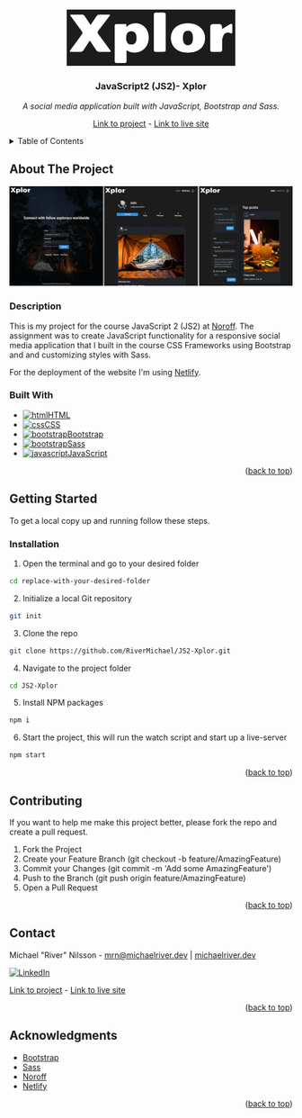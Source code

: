 <a id="readme-top"></a>

<!-- PROJECT LOGO -->
<br />
<div align="center">
  <a href="https://github.com/RiverMichael/JS2-Xplor.git">
    <img src="images/logo/xplor_logo_readme.jpg" alt="Logo" width="300" height="">
  </a>

<h3>JavaScript2 (JS2)- Xplor</h3>
<p><i>A social media application built with JavaScript, Bootstrap and Sass.</i></p>

[Link to project][github-repo] - [Link to live site][live-site]

</div>

<!-- TABLE OF CONTENTS -->
<details>
  <summary>Table of Contents</summary>
  <ol>
    <li>
      <a href="#about-the-project">About The Project</a>
      <ul>
        <li><a href="#description">Description</a>
        <li><a href="#built-with">Built With</a></li>
      </ul>
    </li>
    <li>
      <a href="#getting-started">Getting Started</a>
      <ul>
        <li><a href="#installation">Installation</a></li>
        <li><a href="#running">Running</R></li>
      </ul>
    </li>
    <li><a href="#contributing">Contributing</a></li>
    <li><a href="#contact">Contact</a></li>
    <li><a href="#acknowledgments">Acknowledgments</a></li>
  </ol>
</details>

<!-- ABOUT THE PROJECT -->

## About The Project

[![Xplor screenshot][product-screenshot]][live-site]

### Description

This is my project for the course JavaScript 2 (JS2) at [Noroff](https://www.noroff.no). The assignment was to create JavaScript functionality for a responsive social media application that I built in the course CSS Frameworks using Bootstrap and and customizing styles with Sass.

For the deployment of the website I'm using [Netlify](https://app.netlify.com).

### Built With

- <a href="https://developer.mozilla.org/en-US/docs/Web/HTML"><img src="https://raw.githubusercontent.com/rahuldkjain/github-profile-readme-generator/master/src/images/icons/FrontendDevelopment/html.svg" alt="html" height="30" width="40">HTML</a>
- <a href="https://developer.mozilla.org/en-US/docs/Web/CSS" target="_blank"><img src="https://raw.githubusercontent.com/rahuldkjain/github-profile-readme-generator/master/src/images/icons/FrontendDevelopment/css.svg" alt="css" height="30" width="40">CSS</a>
- <a href="https://getbootstrap.com/" target="_blank"><img src="https://raw.githubusercontent.com/rahuldkjain/github-profile-readme-generator/master/src/images/icons/FrontendDevelopment/bootstrap.svg" alt="bootstrap" height="30" width="40">Bootstrap</a>
- <a href="https://https://sass-lang.com//" target="_blank"><img src="https://raw.githubusercontent.com/rahuldkjain/github-profile-readme-generator/master/src/images/icons/FrontendDevelopment/sass.svg" alt="bootstrap" height="30" width="40">Sass</a>
- <a href="https://developer.mozilla.org/en-US/docs/Web/JavaScript" target="_blank"><img src="https://raw.githubusercontent.com/rahuldkjain/github-profile-readme-generator/master/src/images/icons/ProgrammingLanguages/javascript.svg" alt="javascript" height="30" width="40">JavaScript</a>

<p align="right">(<a href="#readme-top">back to top</a>)</p>

<!-- GETTING STARTED -->

## Getting Started

To get a local copy up and running follow these steps.

<!-- INSTALLATION -->

### Installation

1. Open the terminal and go to your desired folder

```sh
cd replace-with-your-desired-folder
```

2. Initialize a local Git repository

```sh
git init
```

3. Clone the repo

```sh
git clone https://github.com/RiverMichael/JS2-Xplor.git
```

4. Navigate to the project folder

```sh
cd JS2-Xplor
```

5. Install NPM packages

```sh
npm i
```

6. Start the project, this will run the watch script and start up a live-server

```sh
npm start
```

<p align="right">(<a href="#readme-top">back to top</a>)</p>

<!-- CONTRIBUTING -->

## Contributing

If you want to help me make this project better, please fork the repo and create a pull request.

1. Fork the Project
2. Create your Feature Branch (git checkout -b feature/AmazingFeature)
3. Commit your Changes (git commit -m 'Add some AmazingFeature')
4. Push to the Branch (git push origin feature/AmazingFeature)
5. Open a Pull Request

<p align="right">(<a href="#readme-top">back to top</a>)</p>

<!-- CONTACT -->

## Contact

Michael "River" Nilsson - [mrn@michaelriver.dev](mailto:mrn@michaelriver.dev) | [michaelriver.dev](https://www.michaelriver.dev)

[![LinkedIn][linkedin-shield]][linkedin-url]

[Link to project][github-repo] - [Link to live site][live-site]

<p align="right">(<a href="#readme-top">back to top</a>)</p>

<!-- ACKNOWLEDGMENTS -->

## Acknowledgments

- [Bootstrap](getbootstrap.com)
- [Sass](https://sass-lang.com)
- [Noroff](https://www.noroff.no)
- [Netlify](https://app.netlify.com)

<p align="right">(<a href="#readme-top">back to top</a>)</p>

<!-- MARKDOWN LINKS & IMAGES -->

[github-repo]: https://github.com/RiverMichael/JS2-Xplor.git
[live-site]: https://xplor.michaelriver.dev/
[product-screenshot]: /images/screenshot.jpg
[linkedin-shield]: https://img.shields.io/badge/-LinkedIn-black.svg?style=for-the-badge&logo=linkedin&colorB=555
[linkedin-url]: https://www.linkedin.com/in/michaelrivernilsson
